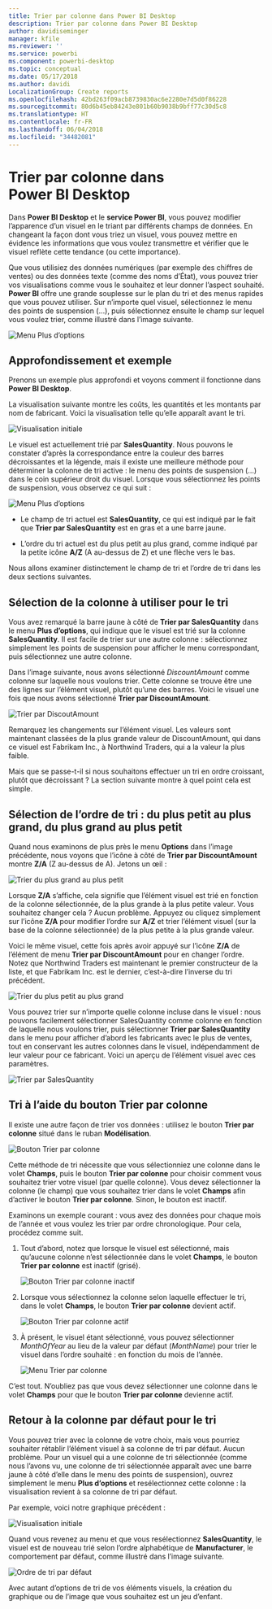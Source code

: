 ```yaml
---
title: Trier par colonne dans Power BI Desktop
description: Trier par colonne dans Power BI Desktop
author: davidiseminger
manager: kfile
ms.reviewer: ''
ms.service: powerbi
ms.component: powerbi-desktop
ms.topic: conceptual
ms.date: 05/17/2018
ms.author: davidi
LocalizationGroup: Create reports
ms.openlocfilehash: 42bd263f09acb8739830ac6e2280e7d5d0f86228
ms.sourcegitcommit: 80d6b45eb84243e801b60b9038b9bff77c30d5c8
ms.translationtype: HT
ms.contentlocale: fr-FR
ms.lasthandoff: 06/04/2018
ms.locfileid: "34482081"
---
```

# <a name="sort-by-column-in-power-bi-desktop"></a>Trier par colonne dans Power BI Desktop
Dans **Power BI Desktop** et le **service Power BI**, vous pouvez modifier l’apparence d’un visuel en le triant par différents champs de données. En changeant la façon dont vous triez un visuel, vous pouvez mettre en évidence les informations que vous voulez transmettre et vérifier que le visuel reflète cette tendance (ou cette importance).

Que vous utilisiez des données numériques (par exemple des chiffres de ventes) ou des données texte (comme des noms d’État), vous pouvez trier vos visualisations comme vous le souhaitez et leur donner l’aspect souhaité.  **Power BI** offre une grande souplesse sur le plan du tri et des menus rapides que vous pouvez utiliser. Sur n’importe quel visuel, sélectionnez le menu des points de suspension (…), puis sélectionnez ensuite le champ sur lequel vous voulez trier, comme illustré dans l’image suivante.

![Menu Plus d’options](media/desktop-sort-by-column/sortbycolumn_2.png)

## <a name="more-depth-and-an-example"></a>Approfondissement et exemple
Prenons un exemple plus approfondi et voyons comment il fonctionne dans **Power BI Desktop**.

La visualisation suivante montre les coûts, les quantités et les montants par nom de fabricant. Voici la visualisation telle qu’elle apparaît avant le tri.

![Visualisation initiale](media/desktop-sort-by-column/sortbycolumn_1.png)

Le visuel est actuellement trié par **SalesQuantity**. Nous pouvons le constater d’après la correspondance entre la couleur des barres décroissantes et la légende, mais il existe une meilleure méthode pour déterminer la colonne de tri active : le menu des points de suspension (...) dans le coin supérieur droit du visuel. Lorsque vous sélectionnez les points de suspension, vous observez ce qui suit :

![Menu Plus d’options](media/desktop-sort-by-column/sortbycolumn_2.png)

* Le champ de tri actuel est **SalesQuantity**, ce qui est indiqué par le fait que **Trier par SalesQuantity** est en gras et a une barre jaune. 

* L’ordre du tri actuel est du plus petit au plus grand, comme indiqué par la petite icône **A/Z** (A au-dessus de Z) et une flèche vers le bas.

Nous allons examiner distinctement le champ de tri et l’ordre de tri dans les deux sections suivantes.

## <a name="selecting-which-column-to-use-for-sorting"></a>Sélection de la colonne à utiliser pour le tri
Vous avez remarqué la barre jaune à côté de **Trier par SalesQuantity** dans le menu **Plus d’options**, qui indique que le visuel est trié sur la colonne **SalesQuantity**. Il est facile de trier sur une autre colonne : sélectionnez simplement les points de suspension pour afficher le menu correspondant, puis sélectionnez une autre colonne.

Dans l’image suivante, nous avons sélectionné *DiscountAmount* comme colonne sur laquelle nous voulons trier. Cette colonne se trouve être une des lignes sur l’élément visuel, plutôt qu’une des barres. Voici le visuel une fois que nous avons sélectionné **Trier par DiscountAmount**.

![Trier par DiscoutAmount](media/desktop-sort-by-column/sortbycolumn_3.png)

Remarquez les changements sur l’élément visuel. Les valeurs sont maintenant classées de la plus grande valeur de DiscountAmount, qui dans ce visuel est Fabrikam Inc., à Northwind Traders, qui a la valeur la plus faible. 

Mais que se passe-t-il si nous souhaitons effectuer un tri en ordre croissant, plutôt que décroissant ? La section suivante montre à quel point cela est simple.

## <a name="selecting-the-sort-order---smallest-to-largest-largest-to-smallest"></a>Sélection de l’ordre de tri : du plus petit au plus grand, du plus grand au plus petit
Quand nous examinons de plus près le menu **Options** dans l’image précédente, nous voyons que l’icône à côté de **Trier par DiscountAmount** montre **Z/A** (Z au-dessus de A). Jetons un œil :

![Trier du plus grand au plus petit](media/desktop-sort-by-column/sortbycolumn_4.png)

Lorsque **Z/A** s’affiche, cela signifie que l’élément visuel est trié en fonction de la colonne sélectionnée, de la plus grande à la plus petite valeur. Vous souhaitez changer cela ? Aucun problème. Appuyez ou cliquez simplement sur l’icône **Z/A** pour modifier l’ordre sur **A/Z** et trier l’élément visuel (sur la base de la colonne sélectionnée) de la plus petite à la plus grande valeur.

Voici le même visuel, cette fois après avoir appuyé sur l’icône **Z/A** de l’élément de menu **Trier par DiscountAmount** pour en changer l’ordre. Notez que Northwind Traders est maintenant le premier constructeur de la liste, et que Fabrikam Inc. est le dernier, c’est-à-dire l’inverse du tri précédent.

![Trier du plus petit au plus grand](media/desktop-sort-by-column/sortbycolumn_5.png)

Vous pouvez trier sur n’importe quelle colonne incluse dans le visuel : nous pouvons facilement sélectionner SalesQuantity comme colonne en fonction de laquelle nous voulons trier, puis sélectionner **Trier par SalesQuantity** dans le menu pour afficher d’abord les fabricants avec le plus de ventes, tout en conservant les autres colonnes dans le visuel, indépendamment de leur valeur pour ce fabricant. Voici un aperçu de l’élément visuel avec ces paramètres.

![Trier par SalesQuantity](media/desktop-sort-by-column/sortbycolumn_6.png)

## <a name="sort-using-the-sort-by-column-button"></a>Tri à l’aide du bouton Trier par colonne
Il existe une autre façon de trier vos données : utilisez le bouton **Trier par colonne** situé dans le ruban **Modélisation**.

![Bouton Trier par colonne](media/desktop-sort-by-column/sortbycolumn_8.png)

Cette méthode de tri nécessite que vous sélectionniez une colonne dans le volet **Champs**, puis le bouton **Trier par colonne** pour choisir comment vous souhaitez trier votre visuel (par quelle colonne). Vous devez sélectionner la colonne (le champ) que vous souhaitez trier dans le volet **Champs** afin d’activer le bouton **Trier par colonne**. Sinon, le bouton est inactif.

Examinons un exemple courant : vous avez des données pour chaque mois de l’année et vous voulez les trier par ordre chronologique. Pour cela, procédez comme suit.

1. Tout d’abord, notez que lorsque le visuel est sélectionné, mais qu’aucune colonne n’est sélectionnée dans le volet **Champs**, le bouton **Trier par colonne** est inactif (grisé).
   
   ![Bouton Trier par colonne inactif](media/desktop-sort-by-column/sortbycolumn_9.png)

2. Lorsque vous sélectionnez la colonne selon laquelle effectuer le tri, dans le volet **Champs**, le bouton **Trier par colonne** devient actif.
   
   ![Bouton Trier par colonne actif](media/desktop-sort-by-column/sortbycolumn_10.png)
3. À présent, le visuel étant sélectionné, vous pouvez sélectionner *MonthOfYear* au lieu de la valeur par défaut (*MonthName*) pour trier le visuel dans l’ordre souhaité : en fonction du mois de l’année.
   
   ![Menu Trier par colonne](media/desktop-sort-by-column/sortbycolumn_11.png)

C’est tout. N’oubliez pas que vous devez sélectionner une colonne dans le volet **Champs** pour que le bouton **Trier par colonne** devienne actif.

## <a name="getting-back-to-default-column-for-sorting"></a>Retour à la colonne par défaut pour le tri
Vous pouvez trier avec la colonne de votre choix, mais vous pourriez souhaiter rétablir l’élément visuel à sa colonne de tri par défaut. Aucun problème. Pour un visuel qui a une colonne de tri sélectionnée (comme nous l’avons vu, une colonne de tri sélectionnée apparaît avec une barre jaune à côté d’elle dans le menu des points de suspension), ouvrez simplement le menu **Plus d’options** et resélectionnez cette colonne : la visualisation revient à sa colonne de tri par défaut.

Par exemple, voici notre graphique précédent :

![Visualisation initiale](media/desktop-sort-by-column/sortbycolumn_6.png)

Quand vous revenez au menu et que vous resélectionnez **SalesQuantity**, le visuel est de nouveau trié selon l’ordre alphabétique de **Manufacturer**, le comportement par défaut, comme illustré dans l’image suivante.

![Ordre de tri par défaut](media/desktop-sort-by-column/sortbycolumn_7.png)

Avec autant d’options de tri de vos éléments visuels, la création du graphique ou de l’image que vous souhaitez est un jeu d’enfant.

